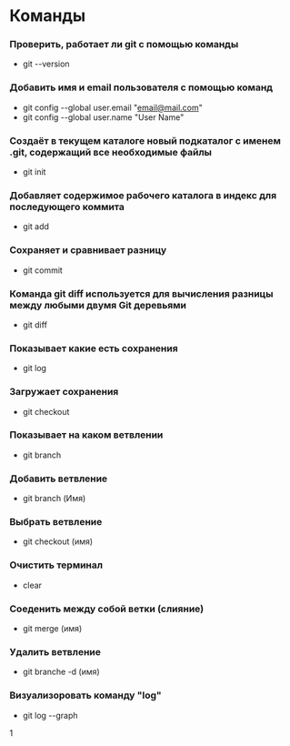 # Команды
### Проверить, работает ли git  с помощью команды 
- git --version
### Добавить имя и email пользователя с помощью команд
-  git config --global user.email "email@mail.com"
  - git config --global user.name "User Name"
  ### Cоздаёт в текущем каталоге новый подкаталог с именем .git, содержащий все необходимые файлы
  - git init
### Добавляет содержимое рабочего каталога в индекс  для последующего коммита
- git add
### Cохраняет и сравнивает разницу
- git commit
### Команда git diff используется для вычисления разницы между любыми двумя Git деревьями
- git diff
### Показывает какие есть сохранения
- git log
### Загружает сохранения
- git checkout
### Показывает на каком ветвлении
- git branch
### Добавить ветвление
- git branch (Имя)
### Выбрать ветвление
- git checkout (имя)
### Очистить терминал 
- clear
### Соеденить между собой ветки (слияние)
- git merge (имя)
### Удалить ветвление
- git branche -d (имя)
### Визуализоровать команду "log"
- git log --graph


1